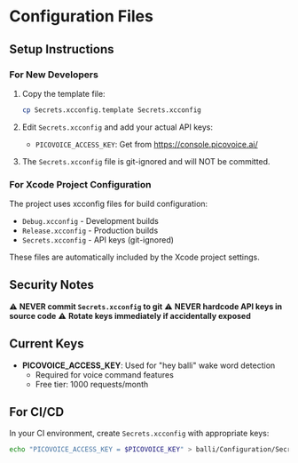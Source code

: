 # Configuration Files

## Setup Instructions

### For New Developers

1. Copy the template file:
   ```bash
   cp Secrets.xcconfig.template Secrets.xcconfig
   ```

2. Edit `Secrets.xcconfig` and add your actual API keys:
   - `PICOVOICE_ACCESS_KEY`: Get from https://console.picovoice.ai/

3. The `Secrets.xcconfig` file is git-ignored and will NOT be committed.

### For Xcode Project Configuration

The project uses xcconfig files for build configuration:
- `Debug.xcconfig` - Development builds
- `Release.xcconfig` - Production builds
- `Secrets.xcconfig` - API keys (git-ignored)

These files are automatically included by the Xcode project settings.

## Security Notes

⚠️ **NEVER commit `Secrets.xcconfig` to git**
⚠️ **NEVER hardcode API keys in source code**
⚠️ **Rotate keys immediately if accidentally exposed**

## Current Keys

- **PICOVOICE_ACCESS_KEY**: Used for "hey balli" wake word detection
  - Required for voice command features
  - Free tier: 1000 requests/month

## For CI/CD

In your CI environment, create `Secrets.xcconfig` with appropriate keys:
```bash
echo "PICOVOICE_ACCESS_KEY = $PICOVOICE_KEY" > balli/Configuration/Secrets.xcconfig
```
